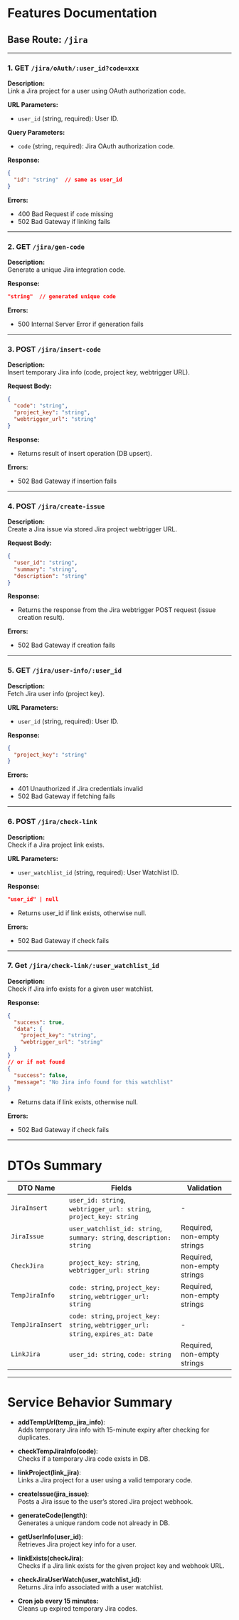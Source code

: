 
# Features Documentation

## Base Route: `/jira`

---

### 1. **GET `/jira/oAuth/:user_id?code=xxx`**

**Description:**  
Link a Jira project for a user using OAuth authorization code.

**URL Parameters:**  
- `user_id` (string, required): User ID.

**Query Parameters:**  
- `code` (string, required): Jira OAuth authorization code.

**Response:**  
```json
{
  "id": "string"  // same as user_id
}
```

**Errors:**  
- 400 Bad Request if `code` missing  
- 502 Bad Gateway if linking fails

---

### 2. **GET `/jira/gen-code`**

**Description:**  
Generate a unique Jira integration code.

**Response:**  
```json
"string"  // generated unique code
```

**Errors:**  
- 500 Internal Server Error if generation fails

---

### 3. **POST `/jira/insert-code`**

**Description:**  
Insert temporary Jira info (code, project key, webtrigger URL).

**Request Body:**  
```json
{
  "code": "string",
  "project_key": "string",
  "webtrigger_url": "string"
}
```

**Response:**  
- Returns result of insert operation (DB upsert).

**Errors:**  
- 502 Bad Gateway if insertion fails

---

### 4. **POST `/jira/create-issue`**

**Description:**  
Create a Jira issue via stored Jira project webtrigger URL.

**Request Body:**  
```json
{
  "user_id": "string",
  "summary": "string",
  "description": "string"
}
```

**Response:**  
- Returns the response from the Jira webtrigger POST request (issue creation result).

**Errors:**  
- 502 Bad Gateway if creation fails

---

### 5. **GET `/jira/user-info/:user_id`**

**Description:**  
Fetch Jira user info (project key).

**URL Parameters:**  
- `user_id` (string, required): User ID.

**Response:**  
```json
{
  "project_key": "string"
}
```

**Errors:**  
- 401 Unauthorized if Jira credentials invalid  
- 502 Bad Gateway if fetching fails

---

### 6. **POST `/jira/check-link`**

**Description:**  
Check if a Jira project link exists.

**URL Parameters:**  
- `user_watchlist_id` (string, required): User Watchlist ID.

**Response:**  
```json
"user_id" | null
```
- Returns user_id if link exists, otherwise null.

**Errors:**  
- 502 Bad Gateway if check fails

---

### 7. **Get `/jira/check-link/:user_watchlist_id`**

**Description:**  
Check if Jira info exists for a given user watchlist.

**Response:**  
```json
{
  "success": true,
  "data": {
    "project_key": "string",
    "webtrigger_url": "string"
  }
}
// or if not found
{
  "success": false,
  "message": "No Jira info found for this watchlist"
}
```
- Returns data if link exists, otherwise null.

**Errors:**  
- 502 Bad Gateway if check fails

---

# DTOs Summary

| DTO Name    | Fields                                  | Validation                      |
|-------------|-----------------------------------------|--------------------------------|
| `JiraInsert`| `user_id: string`, `webtrigger_url: string`, `project_key: string` | -                              |
| `JiraIssue` | `user_watchlist_id: string`, `summary: string`, `description: string`         | Required, non-empty strings    |
| `CheckJira` | `project_key: string`, `webtrigger_url: string`                     | Required, non-empty strings    |
| `TempJiraInfo` | `code: string`, `project_key: string`, `webtrigger_url: string`   | Required, non-empty strings    |
| `TempJiraInsert` | `code: string`, `project_key: string`, `webtrigger_url: string`, `expires_at: Date` | -                          |
| `LinkJira`  | `user_id: string`, `code: string`                                   | Required, non-empty strings    |

---

# Service Behavior Summary

- **addTempUrl(temp_jira_info)**:  
  Adds temporary Jira info with 15-minute expiry after checking for duplicates.

- **checkTempJiraInfo(code)**:  
  Checks if a temporary Jira code exists in DB.

- **linkProject(link_jira)**:  
  Links a Jira project for a user using a valid temporary code.

- **createIssue(jira_issue)**:  
  Posts a Jira issue to the user’s stored Jira project webhook.

- **generateCode(length)**:  
  Generates a unique random code not already in DB.

- **getUserInfo(user_id)**:  
  Retrieves Jira project key info for a user.

- **linkExists(checkJira)**:  
  Checks if a Jira link exists for the given project key and webhook URL.

- **checkJiraUserWatch(user_watchlist_id)**:  
  Returns Jira info associated with a user watchlist.

- **Cron job every 15 minutes:**  
  Cleans up expired temporary Jira codes.
